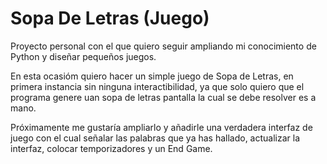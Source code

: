 # Sopa De Letras (Juego)

Proyecto personal con el que quiero seguir ampliando mi conocimiento de Python y diseñar pequeños juegos.

En esta ocasióm quiero hacer un simple juego de Sopa de Letras, en primera instancia sin ninguna interactibilidad, ya que solo quiero que el programa genere uan sopa de letras
pantalla la cual se debe resolver es a mano.

Próximamente me gustaría ampliarlo y añadirle una verdadera interfaz de juego con el cual señalar las palabras que ya has hallado, actualizar la interfaz, colocar temporizadores y un End Game.
